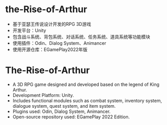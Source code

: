 # the-Rise-of-Arthur
- 基于亚瑟王传说设计开发的RPG 3D游戏
- 开发平台：Unity
- 包含战斗系统、背包系统、对话系统、任务系统、道具系统等功能模块
- 使用插件：Odin、Dialog System、Animancer
- 使用开源仓库：EGamePlay2022年版

# The-Rise-of-Arthur
- A 3D RPG game designed and developed based on the legend of King Arthur.
- Development Platform: Unity.
- Includes functional modules such as combat system, inventory system, dialogue system, quest system, and item system.
- Plugins used: Odin, Dialog System, Animancer.
- Open-source repository used: EGamePlay 2022 Edition.